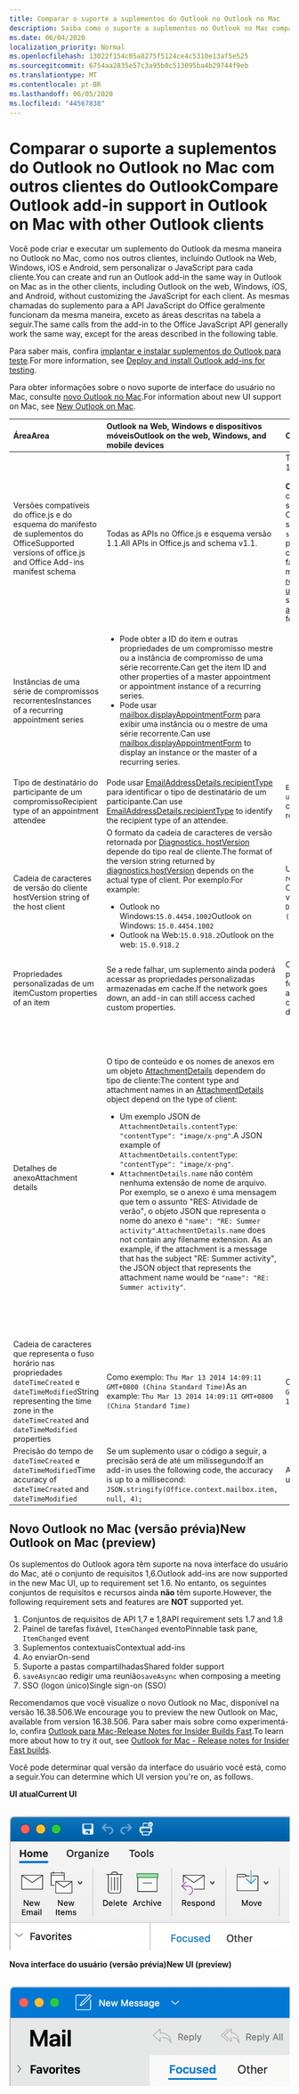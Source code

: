 ```yaml
---
title: Comparar o suporte a suplementos do Outlook no Outlook no Mac
description: Saiba como o suporte a suplementos no Outlook no Mac compara com outros clientes do Outlook.
ms.date: 06/04/2020
localization_priority: Normal
ms.openlocfilehash: 13022f154c05a8275f5124ce4c5310e13af5e525
ms.sourcegitcommit: 6754aa2835e57c3a95b0c513095ba4b29744f9eb
ms.translationtype: MT
ms.contentlocale: pt-BR
ms.lasthandoff: 06/05/2020
ms.locfileid: "44567838"
---
```

# <a name="compare-outlook-add-in-support-in-outlook-on-mac-with-other-outlook-clients"></a><span data-ttu-id="f8ea7-103">Comparar o suporte a suplementos do Outlook no Outlook no Mac com outros clientes do Outlook</span><span class="sxs-lookup"><span data-stu-id="f8ea7-103">Compare Outlook add-in support in Outlook on Mac with other Outlook clients</span></span>

<span data-ttu-id="f8ea7-104">Você pode criar e executar um suplemento do Outlook da mesma maneira no Outlook no Mac, como nos outros clientes, incluindo Outlook na Web, Windows, iOS e Android, sem personalizar o JavaScript para cada cliente.</span><span class="sxs-lookup"><span data-stu-id="f8ea7-104">You can create and run an Outlook add-in the same way in Outlook on Mac as in the other clients, including Outlook on the web, Windows, iOS, and Android, without customizing the JavaScript for each client.</span></span> <span data-ttu-id="f8ea7-105">As mesmas chamadas do suplemento para a API JavaScript do Office geralmente funcionam da mesma maneira, exceto as áreas descritas na tabela a seguir.</span><span class="sxs-lookup"><span data-stu-id="f8ea7-105">The same calls from the add-in to the Office JavaScript API generally work the same way, except for the areas described in the following table.</span></span>

<span data-ttu-id="f8ea7-106">Para saber mais, confira [implantar e instalar suplementos do Outlook para teste](testing-and-tips.md).</span><span class="sxs-lookup"><span data-stu-id="f8ea7-106">For more information, see [Deploy and install Outlook add-ins for testing](testing-and-tips.md).</span></span>

<span data-ttu-id="f8ea7-107">Para obter informações sobre o novo suporte de interface do usuário no Mac, consulte [novo Outlook no Mac](#new-outlook-on-mac-preview).</span><span class="sxs-lookup"><span data-stu-id="f8ea7-107">For information about new UI support on Mac, see [New Outlook on Mac](#new-outlook-on-mac-preview).</span></span>

| <span data-ttu-id="f8ea7-108">Área</span><span class="sxs-lookup"><span data-stu-id="f8ea7-108">Area</span></span> | <span data-ttu-id="f8ea7-109">Outlook na Web, Windows e dispositivos móveis</span><span class="sxs-lookup"><span data-stu-id="f8ea7-109">Outlook on the web, Windows, and mobile devices</span></span> | <span data-ttu-id="f8ea7-110">Outlook no Mac</span><span class="sxs-lookup"><span data-stu-id="f8ea7-110">Outlook on Mac</span></span> |
|:-----|:-----|:-----|
| <span data-ttu-id="f8ea7-111">Versões compatíveis do office.js e do esquema do manifesto de suplementos do Office</span><span class="sxs-lookup"><span data-stu-id="f8ea7-111">Supported versions of office.js and Office Add-ins manifest schema</span></span> | <span data-ttu-id="f8ea7-112">Todas as APIs no Office.js e esquema versão 1.1.</span><span class="sxs-lookup"><span data-stu-id="f8ea7-112">All APIs in Office.js and schema v1.1.</span></span> | <span data-ttu-id="f8ea7-113">Todas as APIs no Office.js e esquema versão 1.1.</span><span class="sxs-lookup"><span data-stu-id="f8ea7-113">All APIs in Office.js and schema v1.1.</span></span><br><br><span data-ttu-id="f8ea7-114">**Observação**: no Outlook no Mac, somente compilar o 16.35.308 ou posterior oferece suporte para salvar uma reunião.</span><span class="sxs-lookup"><span data-stu-id="f8ea7-114">**NOTE**: In Outlook on Mac, only build 16.35.308 or later supports saving a meeting.</span></span> <span data-ttu-id="f8ea7-115">Caso contrário, o `saveAsync` método falhará quando for chamado a partir de uma reunião no modo de composição.</span><span class="sxs-lookup"><span data-stu-id="f8ea7-115">Otherwise, the `saveAsync` method fails when called from a meeting in compose mode.</span></span> <span data-ttu-id="f8ea7-116">Consulte [Não é possível salvar uma reunião como um rascunho no Outlook para Mac usando a API do Office JS](https://support.microsoft.com/help/4505745) para obter uma solução alternativa.</span><span class="sxs-lookup"><span data-stu-id="f8ea7-116">See [Cannot save a meeting as a draft in Outlook for Mac by using Office JS API](https://support.microsoft.com/help/4505745) for a workaround.</span></span> |
| <span data-ttu-id="f8ea7-117">Instâncias de uma série de compromissos recorrentes</span><span class="sxs-lookup"><span data-stu-id="f8ea7-117">Instances of a recurring appointment series</span></span> | <ul><li><span data-ttu-id="f8ea7-118">Pode obter a ID do item e outras propriedades de um compromisso mestre ou a instância de compromisso de uma série recorrente.</span><span class="sxs-lookup"><span data-stu-id="f8ea7-118">Can get the item ID and other properties of a master appointment or appointment instance of a recurring series.</span></span></li><li><span data-ttu-id="f8ea7-119">Pode usar [mailbox.displayAppointmentForm](../reference/objectmodel/preview-requirement-set/office.context.mailbox.md#methods) para exibir uma instância ou o mestre de uma série recorrente.</span><span class="sxs-lookup"><span data-stu-id="f8ea7-119">Can use [mailbox.displayAppointmentForm](../reference/objectmodel/preview-requirement-set/office.context.mailbox.md#methods) to display an instance or the master of a recurring series.</span></span></li></ul> | <ul><li><span data-ttu-id="f8ea7-120">Pode obter a ID do item e outras propriedades do compromisso mestre, mas não de uma instância de uma série recorrente.</span><span class="sxs-lookup"><span data-stu-id="f8ea7-120">Can get the item ID and other properties of the master appointment, but not those of an instance of a recurring series.</span></span></li><li><span data-ttu-id="f8ea7-p103">Pode exibir o compromisso mestre de uma série recorrente. Sem a ID do item, não pode exibir uma instância de uma série recorrente.</span><span class="sxs-lookup"><span data-stu-id="f8ea7-p103">Can display the master appointment of a recurring series. Without the item ID, cannot display an instance of a recurring series.</span></span></li></ul> |
| <span data-ttu-id="f8ea7-123">Tipo de destinatário do participante de um compromisso</span><span class="sxs-lookup"><span data-stu-id="f8ea7-123">Recipient type of an appointment attendee</span></span> | <span data-ttu-id="f8ea7-124">Pode usar [EmailAddressDetails.recipientType](/javascript/api/outlook/office.emailaddressdetails#recipienttype) para identificar o tipo de destinatário de um participante.</span><span class="sxs-lookup"><span data-stu-id="f8ea7-124">Can use [EmailAddressDetails.recipientType](/javascript/api/outlook/office.emailaddressdetails#recipienttype) to identify the recipient type of an attendee.</span></span> | <span data-ttu-id="f8ea7-125">`EmailAddressDetails.recipientType` retorna `undefined` para participantes do compromisso.</span><span class="sxs-lookup"><span data-stu-id="f8ea7-125">`EmailAddressDetails.recipientType` returns `undefined` for appointment attendees.</span></span> |
| <span data-ttu-id="f8ea7-126">Cadeia de caracteres de versão do cliente host</span><span class="sxs-lookup"><span data-stu-id="f8ea7-126">Version string of the host client</span></span> | <span data-ttu-id="f8ea7-127">O formato da cadeia de caracteres de versão retornada por [Diagnostics. hostVersion](/javascript/api/outlook/office.diagnostics#hostversion) depende do tipo real de cliente.</span><span class="sxs-lookup"><span data-stu-id="f8ea7-127">The format of the version string returned by [diagnostics.hostVersion](/javascript/api/outlook/office.diagnostics#hostversion) depends on the actual type of client.</span></span> <span data-ttu-id="f8ea7-128">Por exemplo:</span><span class="sxs-lookup"><span data-stu-id="f8ea7-128">For example:</span></span><ul><li><span data-ttu-id="f8ea7-129">Outlook no Windows:`15.0.4454.1002`</span><span class="sxs-lookup"><span data-stu-id="f8ea7-129">Outlook on Windows: `15.0.4454.1002`</span></span></li><li><span data-ttu-id="f8ea7-130">Outlook na Web:`15.0.918.2`</span><span class="sxs-lookup"><span data-stu-id="f8ea7-130">Outlook on the web: `15.0.918.2`</span></span></li></ul> |<span data-ttu-id="f8ea7-131">Um exemplo da cadeia de caracteres de versão retornada por `Diagnostics.hostVersion` no Outlook no Mac:`15.0 (140325)`</span><span class="sxs-lookup"><span data-stu-id="f8ea7-131">An example of the version string returned by `Diagnostics.hostVersion` on Outlook on Mac: `15.0 (140325)`</span></span> |
| <span data-ttu-id="f8ea7-132">Propriedades personalizadas de um item</span><span class="sxs-lookup"><span data-stu-id="f8ea7-132">Custom properties of an item</span></span> | <span data-ttu-id="f8ea7-133">Se a rede falhar, um suplemento ainda poderá acessar as propriedades personalizadas armazenadas em cache.</span><span class="sxs-lookup"><span data-stu-id="f8ea7-133">If the network goes down, an add-in can still access cached custom properties.</span></span> | <span data-ttu-id="f8ea7-134">Como o Outlook no Mac não armazena propriedades personalizadas em cache, se a rede for desativada, os suplementos não poderão acessá-los.</span><span class="sxs-lookup"><span data-stu-id="f8ea7-134">Because Outlook on Mac does not cache custom properties, if the network goes down, add-ins would not be able to access them.</span></span> |
| <span data-ttu-id="f8ea7-135">Detalhes de anexo</span><span class="sxs-lookup"><span data-stu-id="f8ea7-135">Attachment details</span></span> | <span data-ttu-id="f8ea7-136">O tipo de conteúdo e os nomes de anexos em um objeto [AttachmentDetails](/javascript/api/outlook/office.attachmentdetails) dependem do tipo de cliente:</span><span class="sxs-lookup"><span data-stu-id="f8ea7-136">The content type and attachment names in an [AttachmentDetails](/javascript/api/outlook/office.attachmentdetails) object depend on the type of client:</span></span><ul><li><span data-ttu-id="f8ea7-137">Um exemplo JSON de `AttachmentDetails.contentType`: `"contentType": "image/x-png"`.</span><span class="sxs-lookup"><span data-stu-id="f8ea7-137">A JSON example of `AttachmentDetails.contentType`: `"contentType": "image/x-png"`.</span></span> </li><li><span data-ttu-id="f8ea7-p105">`AttachmentDetails.name` não contém nenhuma extensão de nome de arquivo. Por exemplo, se o anexo é uma mensagem que tem o assunto "RES: Atividade de verão", o objeto JSON que representa o nome do anexo é `"name": "RE: Summer activity"`.</span><span class="sxs-lookup"><span data-stu-id="f8ea7-p105">`AttachmentDetails.name` does not contain any filename extension. As an example, if the attachment is a message that has the subject "RE: Summer activity", the JSON object that represents the attachment name would be `"name": "RE: Summer activity"`.</span></span></li></ul> | <ul><li><span data-ttu-id="f8ea7-140">Um exemplo JSON de `AttachmentDetails.contentType`: `"contentType" "image/png"`</span><span class="sxs-lookup"><span data-stu-id="f8ea7-140">A JSON example of `AttachmentDetails.contentType`: `"contentType" "image/png"`</span></span></li><li><span data-ttu-id="f8ea7-p106">`AttachmentDetails.name` sempre inclui uma extensão de nome de arquivo. Anexos que são itens de email têm uma extensão .eml, e compromissos têm uma extensão .ics. Por exemplo, se um anexo é um email com o assunto "RES: Atividade de verão", o objeto JSON que representa o nome do anexo é `"name": "RE: Summer activity.eml"`.</span><span class="sxs-lookup"><span data-stu-id="f8ea7-p106">`AttachmentDetails.name` always includes a filename extension. Attachments that are mail items have a .eml extension, and appointments have a .ics extension. As an example, if an attachment is an email with the subject "RE: Summer activity", the JSON object that represents the attachment name would be `"name": "RE: Summer activity.eml"`.</span></span><p><span data-ttu-id="f8ea7-144">**Observação**: se um arquivo for anexado programaticamente (por exemplo, por meio de um suplemento) sem uma extensão, `AttachmentDetails.name` não conterá essa extensão como parte do nome do arquivo.</span><span class="sxs-lookup"><span data-stu-id="f8ea7-144">**NOTE**: If a file is programmatically attached (e.g through an add-in) without an extension then the `AttachmentDetails.name`  will not contain the extension as part of filename.</span></span></p></li></ul> |
| <span data-ttu-id="f8ea7-145">Cadeia de caracteres que representa o fuso horário nas propriedades `dateTimeCreated` e `dateTimeModified`</span><span class="sxs-lookup"><span data-stu-id="f8ea7-145">String representing the time zone in the `dateTimeCreated` and `dateTimeModified` properties</span></span> |<span data-ttu-id="f8ea7-146">Como exemplo: `Thu Mar 13 2014 14:09:11 GMT+0800 (China Standard Time)`</span><span class="sxs-lookup"><span data-stu-id="f8ea7-146">As an example: `Thu Mar 13 2014 14:09:11 GMT+0800 (China Standard Time)`</span></span> | <span data-ttu-id="f8ea7-147">Como exemplo: `Thu Mar 13 2014 14:09:11 GMT+0800 (CST)`</span><span class="sxs-lookup"><span data-stu-id="f8ea7-147">As an example: `Thu Mar 13 2014 14:09:11 GMT+0800 (CST)`</span></span> |
| <span data-ttu-id="f8ea7-148">Precisão do tempo de `dateTimeCreated` e `dateTimeModified`</span><span class="sxs-lookup"><span data-stu-id="f8ea7-148">Time accuracy of `dateTimeCreated` and `dateTimeModified`</span></span> | <span data-ttu-id="f8ea7-149">Se um suplemento usar o código a seguir, a precisão será de até um milissegundo:</span><span class="sxs-lookup"><span data-stu-id="f8ea7-149">If an add-in uses the following code, the accuracy is up to a millisecond:</span></span><br/>`JSON.stringify(Office.context.mailbox.item, null, 4);`| <span data-ttu-id="f8ea7-150">A precisão é de até um segundo.</span><span class="sxs-lookup"><span data-stu-id="f8ea7-150">The accuracy is up to only a second.</span></span> |

## <a name="new-outlook-on-mac-preview"></a><span data-ttu-id="f8ea7-151">Novo Outlook no Mac (versão prévia)</span><span class="sxs-lookup"><span data-stu-id="f8ea7-151">New Outlook on Mac (preview)</span></span>

<span data-ttu-id="f8ea7-152">Os suplementos do Outlook agora têm suporte na nova interface do usuário do Mac, até o conjunto de requisitos 1,6.</span><span class="sxs-lookup"><span data-stu-id="f8ea7-152">Outlook add-ins are now supported in the new Mac UI, up to requirement set 1.6.</span></span> <span data-ttu-id="f8ea7-153">No entanto, os seguintes conjuntos de requisitos e recursos ainda **não** têm suporte.</span><span class="sxs-lookup"><span data-stu-id="f8ea7-153">However, the following requirement sets and features are **NOT** supported yet.</span></span>

1. <span data-ttu-id="f8ea7-154">Conjuntos de requisitos de API 1,7 e 1,8</span><span class="sxs-lookup"><span data-stu-id="f8ea7-154">API requirement sets 1.7 and 1.8</span></span>
1. <span data-ttu-id="f8ea7-155">Painel de tarefas fixável, `ItemChanged` evento</span><span class="sxs-lookup"><span data-stu-id="f8ea7-155">Pinnable task pane, `ItemChanged` event</span></span>
1. <span data-ttu-id="f8ea7-156">Suplementos contextuais</span><span class="sxs-lookup"><span data-stu-id="f8ea7-156">Contextual add-ins</span></span>
1. <span data-ttu-id="f8ea7-157">Ao enviar</span><span class="sxs-lookup"><span data-stu-id="f8ea7-157">On-send</span></span>
1. <span data-ttu-id="f8ea7-158">Suporte a pastas compartilhadas</span><span class="sxs-lookup"><span data-stu-id="f8ea7-158">Shared folder support</span></span>
1. <span data-ttu-id="f8ea7-159">`saveAsync`ao redigir uma reunião</span><span class="sxs-lookup"><span data-stu-id="f8ea7-159">`saveAsync` when composing a meeting</span></span>
1. <span data-ttu-id="f8ea7-160">SSO (logon único)</span><span class="sxs-lookup"><span data-stu-id="f8ea7-160">Single sign-on (SSO)</span></span>

<span data-ttu-id="f8ea7-161">Recomendamos que você visualize o novo Outlook no Mac, disponível na versão 16.38.506.</span><span class="sxs-lookup"><span data-stu-id="f8ea7-161">We encourage you to preview the new Outlook on Mac, available from version 16.38.506.</span></span> <span data-ttu-id="f8ea7-162">Para saber mais sobre como experimentá-lo, confira [Outlook para Mac-Release Notes for Insider Builds Fast](https://support.microsoft.com/office/d6347358-5613-433e-a49e-a9a0e8e0462a).</span><span class="sxs-lookup"><span data-stu-id="f8ea7-162">To learn more about how to try it out, see [Outlook for Mac - Release notes for Insider Fast builds](https://support.microsoft.com/office/d6347358-5613-433e-a49e-a9a0e8e0462a).</span></span>

<span data-ttu-id="f8ea7-163">Você pode determinar qual versão da interface do usuário você está, como a seguir.</span><span class="sxs-lookup"><span data-stu-id="f8ea7-163">You can determine which UI version you're on, as follows.</span></span>

<span data-ttu-id="f8ea7-164">**UI atual**</span><span class="sxs-lookup"><span data-stu-id="f8ea7-164">**Current UI**</span></span>

&nbsp;&nbsp;&nbsp;&nbsp;![UI atual no Mac](../images/outlook-on-mac-classic.png)

<span data-ttu-id="f8ea7-166">**Nova interface do usuário (versão prévia)**</span><span class="sxs-lookup"><span data-stu-id="f8ea7-166">**New UI (preview)**</span></span>

&nbsp;&nbsp;&nbsp;&nbsp;![Nova interface do usuário na visualização no Mac](../images/outlook-on-mac-new.png)
